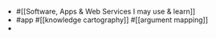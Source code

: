- #[[Software, Apps & Web Services I may use & learn]]
- #app #[[knowledge cartography]] #[[argument mapping]]
-